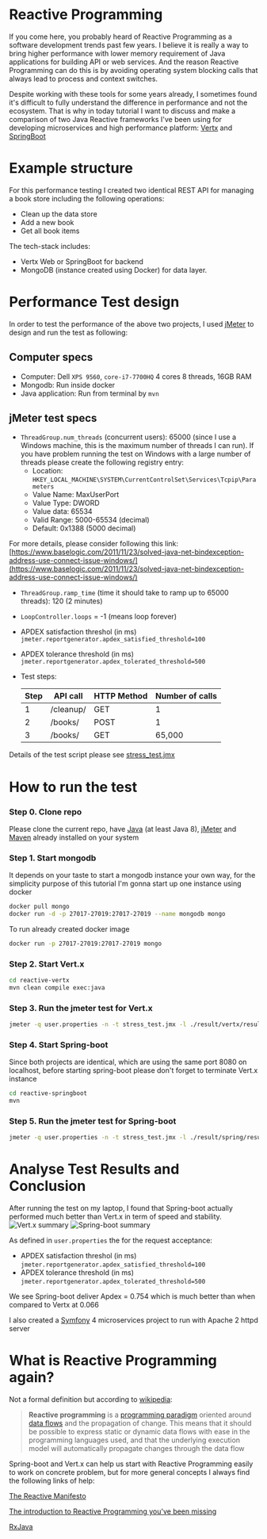 # Reactive Programming

If you come here, you probably heard of Reactive Programming as a software development trends past few years. I believe it is really a way to bring higher performance with lower memory requirement of Java applications for building API or web services. And the reason Reactive Programming can do this is by avoiding operating system blocking calls that always lead to process and context switches.

Despite working with these tools for some years already, I sometimes found it's difficult to fully understand the difference in performance and not the ecosystem.
That is why in today tutorial I want to discuss and make a comparison of two Java Reactive frameworks I've been using for developing microservices and high performance platform: [Vertx]([https://vertx.io](https://vertx.io/)) and [SpringBoot](https://spring.io/projects/spring-boot)

# Example structure

For this performance testing I created two identical REST API for managing a book store including the following operations:

* Clean up the data store
* Add a new book
* Get all book items

The tech-stack includes:

* Vertx Web or SpringBoot for backend
* MongoDB (instance created using Docker) for data layer.

# Performance Test design
In order to test the performance of the above two projects, I used [jMeter](https://jmeter.apache.org/) to design and run the test as following:
## Computer specs
* Computer: Dell `XPS 9560`, `core-i7-7700HQ` 4 cores 8 threads, 16GB RAM
* Mongodb: Run inside docker
* Java application: Run from terminal by `mvn`

## jMeter test specs
* `ThreadGroup.num_threads` (concurrent users): 65000 (since I use a Windows machine, this is the maximum number of threads I can run).
If you have problem running the test on Windows with a large number of threads please create the following registry entry:  
  - Location: `HKEY_LOCAL_MACHINE\SYSTEM\CurrentControlSet\Services\Tcpip\Parameters`
  - Value Name: MaxUserPort
  - Value Type: DWORD
  - Value data: 65534
  - Valid Range: 5000-65534 (decimal)
  - Default: 0x1388 (5000 decimal)

For more details, please consider following this link: [https://www.baselogic.com/2011/11/23/solved-java-net-bindexception-address-use-connect-issue-windows/](https://www.baselogic.com/2011/11/23/solved-java-net-bindexception-address-use-connect-issue-windows/)
* `ThreadGroup.ramp_time` (time it should take to ramp up to 65000 threads): 120 (2 minutes)
* `LoopController.loops` = -1 (means loop forever)
* APDEX satisfaction threshol (in ms)
`jmeter.reportgenerator.apdex_satisfied_threshold=100`
* APDEX tolerance threshold (in ms)
`jmeter.reportgenerator.apdex_tolerated_threshold=500`

* Test steps:

  Step | API call | HTTP Method | Number of calls
  -|-|-|-
  1 | /cleanup/ | GET | 1
  2 | /books/ | POST | 1
  3 | /books/ | GET | 65,000

Details of the test script please see [stress_test.jmx](stress_test.jmx)

# How to run the test
### Step 0. Clone repo
Please clone the current repo, have [Java](https://www.oracle.com/technetwork/java/javase/downloads/jdk8-downloads-2133151.html) (at least Java 8), [jMeter](https://jmeter.apache.org/) and [Maven](https://maven.apache.org/) already installed on your system
### Step 1. Start mongodb
It depends on your taste to start a mongodb instance your own way, for the simplicity purpose of this tutorial I'm gonna start up one instance using docker

```bash
docker pull mongo
docker run -d -p 27017-27019:27017-27019 --name mongodb mongo
```
To run already created docker image
```bash
docker run -p 27017-27019:27017-27019 mongo
```

### Step 2. Start Vert.x
```bash
cd reactive-vertx
mvn clean compile exec:java
```

### Step 3. Run the jmeter test for Vert.x
```bash
jmeter -q user.properties -n -t stress_test.jmx -l ./result/vertx/result.csv -e -o ./result/vertx
```

### Step 4. Start Spring-boot
Since both projects are identical, which are using the same port 8080 on localhost, before starting spring-boot please don't forget to terminate Vert.x instance

```bash
cd reactive-springboot
mvn
```
### Step 5. Run the jmeter test for Spring-boot
```bash
jmeter -q user.properties -n -t stress_test.jmx -l ./result/spring/result.csv -e -o ./result/spring
```

# Analyse Test Results and Conclusion
After running the test on my laptop, I found that Spring-boot actually performed much better than Vert.x in term of speed and stability.
![Vert.x summary](https://github.com/namnvhue/reactive-programming-performance/blob/master/result/images/vertx_summary.jpg)
![Spring-boot summary](https://github.com/namnvhue/reactive-programming-performance/blob/master/result/images/springboot_summary.jpg)

As defined in `user.properties` the for the request acceptance:
* APDEX satisfaction threshol (in ms)
`jmeter.reportgenerator.apdex_satisfied_threshold=100`
* APDEX tolerance threshold (in ms)
`jmeter.reportgenerator.apdex_tolerated_threshold=500`

We see Spring-boot deliver Apdex = 0.754 which is much better than when compared to Vertx at 0.066



I also created a [Symfony](https://symfony.com/) 4 microservices project to run with Apache 2 httpd server

# What is Reactive Programming again?
Not a formal definition but according to [wikipedia](https://en.wikipedia.org/wiki/Reactive_programming):

> **Reactive programming** is a [programming paradigm](https://en.wikipedia.org/wiki/Programming_paradigm) oriented around [data flows](https://en.wikipedia.org/wiki/Dataflow_programming) and the propagation of change. This means that it should be possible to express static or dynamic data flows with ease in the programming languages used, and that the underlying execution model will automatically propagate changes through the data flow

Spring-boot and Vert.x can help us start with Reactive Programming easily to work on concrete problem, but for more general concepts I always find the following links of help:

[The Reactive Manifesto](https://www.reactivemanifesto.org/)

[The introduction to Reactive Programming you've been missing](https://gist.github.com/staltz/868e7e9bc2a7b8c1f754)

[RxJava](https://github.com/ReactiveX/RxJava)
